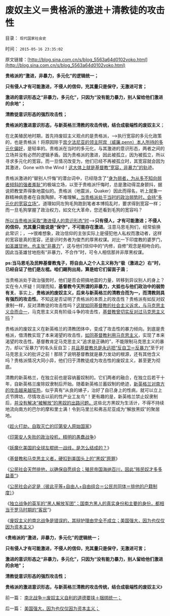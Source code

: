 # 废奴主义＝贵格派的激进＋清教徒的攻击性

目录： `现代国家社会史` 

时间： `2015-05-16 23:35:02` 

原文链接：[http://blog.sina.com.cn/s/blog_5563a64d0102voko.html](http://blog.sina.com.cn/s/blog_5563a64d0102voko.html)

**贵格派的“激进，非暴力，多元化”的逻辑统一；**

**只有侵人才有可能激进，不侵人的信仰，充其量只是保守，无激进可言；**

**激进的意识形态之“非暴力，多元化”，只因为“没有能力暴力，别人留给他们激进的余地”；**

**清教徒意识形态的强烈攻击性；**

**贵格派的激进意识形态，与新英格兰清教的攻击传统，结合成极端性的废奴主义**；

在北美殖民地时期，首先持废奴主义观点的是贵格派，——>执行宽容的多元化政策的，也是贵格派！将原因除于[宾夕法尼亚的领主阿宾（威廉.penn）本人所持的多元化偏好](../../../2011/10/2/宾夕法尼亚对美国的贡献，多元化带动的突飞猛进.md)，是轻率的。贵格派在当时的多元化，与其激进的意识形态，两者之间的立场并没有必然的逻辑矛盾。因为贵格派的激进，因此被孤立，因为被孤立，所以寻求多元化的宽容。而一旦情况改变为，他们已经不再被孤立时，其宽容就会因为其激进，Gone
with the Wind！[这大体上就是基督教“宽容，非暴力”的轨](http://blog.sina.com.cn/u/5563a64d0102vma8)迹。

贵格派激进的“替别人忏悔”的潜台词中，已经隐含了“[身为弱者，为从多不知向弱者倾斜的强者羞耻”](../../../2012/12/9/强盗本能是每个人的冲动，自称为“向弱者倾斜”.md)的极端立场，以至于贵格派忏悔时，总是激动得混身颤抖，据说把教堂弄得象地震似的。贵格派（地震派，Quaker）因此而得名，听上就象一群精神病患者在自我陶醉。不难理解[，当贵格派处于当时的政治弱势时，会持“多元化的宽容立场”](../../../2011/10/2/宾夕法尼亚，多元文化的新天地，惹人讨厌的贵格派.md)。道理如同左狗毛狗跑到笔者本博捣乱时，要求得到宽容一样；而一旦毛狗掌握了政治权力，如文化大革命，您还看到毛狗的宽容吗？

[所以当贵格派采取“激进侵人的意识形态”时](../../../2013/4/29/鉴定左棍，听其言，不如再观其行.md)——>**只有侵人，才有可能激进；不侵人的信仰，充其量只能说是“保守”，不可能存在激进**。注意马恩毛狗们，经常偷换此常识；，——>很难想象，政治信仰的主张实际上是侵犯他人私权而激动者，这样的宽容是真的宽容，还是识时务者为俊杰的厚黑权谋。对比一下印度教的婆罗门，[如圣雄甘地，也主张“非暴力](../../../2009/10/24/暴力的社会价值和非暴力的不合作，及圣雄甘地.md)”，这与他们信仰中的“内修，自修”观念是相吻合的。因此当圣雄甘地抱有“非暴力，不合作”时，可令人相信那并非厚黑权谋。

**ps:当马恩毛及民粹基督教鬼子，将自由人之个人主义称为“极（激进之）右”时，已经自证了他们是左棍。咱们踢狗出局，算是给它们留面子滴**；

当贵格派处于政治强势时，他们是否会把搞地震的力量，转移到异议别人的身上？实在令人怀疑！同理而知，**基督教今天所谓的非暴力，大抵也与他们政治中的弱势有关**。事实上，**贵格派的废奴主义，后来与新英格兰的清教合而为一，而清教则具有强烈的攻击性**。不知这是否证明了贵格派的本质上的攻击性？贵格派有如反对奴隶制一样，反对清教徒的攻击性吗？[这就如同基督教的社会主义诉求，与马克思主义合而合一](../../../2013/1/10/成功围剿资本主义后的政权，必然是极权.md)，马克思主义具有阶级斗争的攻击性，[基督教曾切实反对过马克思主义吗](../../../2015/3/3/美国左派简史，美国基督教和马克思主义等进步分子；.md)？

贵格派的废奴主义在新英格兰的清教团体中，变成了攻击性的暴力倾向。到底是贵格派，借清教实现了本来渴望的攻击性，[如同基督教利用马克思主义](../../../2012/10/4/马克思主义是翻版基督教的替代性宗教.md)，实现了本来渴望的攻击性。基督教肯定马克思主义“追求是正确的”，不能限制马克思主义的暴力，却以“反暴力”的名头反自卫；[并且基督教总是永远把“反自卫＝反暴力”](../../../2013/6/13/镇压个人恐怖主义是反恐战争，针对民粹暴力的自卫.md)至于对马克思主义的批评之前！那除了说明基督教就是暴力发动的根源，还有其他含义吗？贵格派情况大同小异，他们归于清教徒成为攻击性的废奴主义，甚至更为彻底。

清教的新英格兰，在独立前也是容纳蓄奴制的。它们两者的融合，在独立后若干十年，自新英格兰废除奴隶制后开始。随着新英格兰蓄奴制的绝迹，[新英格兰对南方的攻击越来越狂热](../../../2011/3/29/美国奴隶制和南北战争.md)，似乎真有“从良的婊子，治好了自已身上的性病，就可以立上贞节牌坊，尽情攻击以前的性产业工友鸟”！更有趣的是，新英格兰禁止奴隶制后，[并没有解决“被解放”的黑奴的出路问题。](../../../2011/5/4/林肯“解放黑奴，轰走黑鬼”.md)这些北方黑奴为生活计，不得不持续地流向南方的巴尔的摩和里士满！令到马里兰和弗吉尼亚成为“解放黑奴”的聚居地。

《[趁火打劫，自取灭亡的印第安人原始国家](../../../2015/5/8/趁火打劫，自取灭亡的印第安人原始国家；.md)》

《[印第安人失败的政治投机，精明的愚蠢战争](../../../2015/5/9/印第安人失败的政治投机，精明的愚蠢战争；.md)》

《[妖魔化美国的全球左棍统一战线，是怎么结成的？](../../../2015/5/10/妖魔化美国的全球左棍统一战线，是怎么结成的？.md)》

《[基督教和马克思主义者，硬扣到美国头上的“黑奴”原罪](../../../2015/5/11/基督教和马克思主义者，硬扣到美国头上的“黑奴”原罪；.md)》

《[公民社会天然排他，以确保自愿组合；殖民帝国海纳百川，因此“贱民奴才多多益善”](../../../2015/5/12/为什么政治正确的是殖民帝国，不是美利坚合众国？.md)》

《[公民社会必定是（彼此平等+自由人+自由组合＝公民共同体＝排他的户籍制度）](../../../2015/5/13/美国因为有户籍制度，被全球进步力量妖魔化；.md)》

《[独立战争的英军的“黑人解放军团”；国南方黑人的真实身份和主要的身份，都相当于罗马时期的“客民](../../../2015/5/14/独立战争英军和南北战争北军中的“黑人解放军团”；.md)”》

《[废奴主义的南北战争是错误的，其辩护理由完全不成立；美国强大，因为也仅仅因为资本主义](../../../2015/5/15/美国强大，因为也仅仅因为资本主义；.md)》

《**贵格派的“激进，非暴力，多元化”的逻辑统一；**

**只有侵人才有可能激进，不侵人的信仰，充其量只是保守，无激进可言；**

**激进的意识形态之“非暴力，多元化”，只因为“没有能力暴力，别人留给他们激进的余地”；**

**清教徒意识形态的强烈攻击性；**

**贵格派的激进意识形态，与新英格兰清教的攻击传统，结合成极端性的废奴主义**》

前一篇： [南北战争＝废奴主义自利的道德要挟＋捆绑统一；](../../../2015/5/17/南北战争＝废奴主义自利的道德要挟＋捆绑统一；.md)

后一篇： [美国强大，因为也仅仅因为资本主义；](../../../2015/5/15/美国强大，因为也仅仅因为资本主义；.md)

